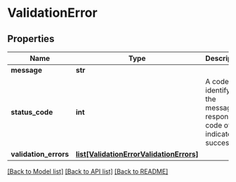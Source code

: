 # ValidationError

## Properties
Name | Type | Description | Notes
------------ | ------------- | ------------- | -------------
**message** | **str** |  | [optional] 
**status_code** | **int** | A code identifying the message response. A code of &#x60;1&#x60; indicates success. | [optional] 
**validation_errors** | [**list[ValidationErrorValidationErrors]**](ValidationErrorValidationErrors.md) |  | [optional] 

[[Back to Model list]](../README.md#documentation-for-models) [[Back to API list]](../README.md#documentation-for-api-endpoints) [[Back to README]](../README.md)


